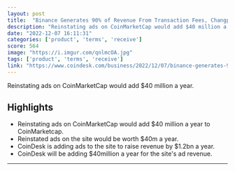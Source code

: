 ```yaml
---
layout: post
title:  "Binance Generates 90% of Revenue From Transaction Fees, Changpeng Zhao Says"
description: "Reinstating ads on CoinMarketCap would add $40 million a year."
date: "2022-12-07 16:11:31"
categories: ['product', 'terms', 'receive']
score: 564
image: "https://i.imgur.com/qnlmcOA.jpg"
tags: ['product', 'terms', 'receive']
link: "https://www.coindesk.com/business/2022/12/07/binance-generates-90-of-revenue-from-transaction-fees-changpeng-zhao-says/"
---
```


Reinstating ads on CoinMarketCap would add $40 million a year.

## Highlights

- Reinstating ads on CoinMarketCap would add $40 million a year to CoinMarketcap.
- Reinstated ads on the site would be worth $40m a year.
- CoinDesk is adding ads to the site to raise revenue by $1.2bn a year.
- CoinDesk will be adding $40million a year for the site's ad revenue.

---
